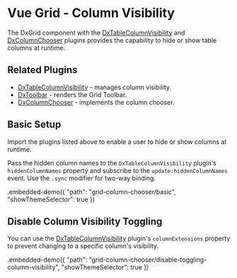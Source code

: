 # Vue Grid - Column Visibility

The DxGrid component with the [DxTableColumnVisibility](../reference/table-column-visibility.md) and [DxColumnChooser](../reference/column-chooser.md) plugins provides the capability to hide or show table columns at runtime.

## Related Plugins

- [DxTableColumnVisibility](../reference/table-column-visibility.md) - manages column visibility.
- [DxToolbar](../reference/toolbar.md) - renders the Grid Toolbar.
- [DxColumnChooser](../reference/column-chooser.md) - implements the column chooser.

## Basic Setup

Import the plugins listed above to enable a user to hide or show columns at runtime.

Pass the hidden column names to the `DxTableColumnVisibility` plugin's `hiddenColumnNames` property and subscribe to the `update:hiddenColumnNames` event. Use the `.sync` modifier for two-way binding.

.embedded-demo({ "path": "grid-column-chooser/basic", "showThemeSelector": true })

## Disable Column Visibility Toggling

You can use the [DxTableColumnVisibility](../reference/table-column-visibility.md) plugin's `columnExtensions` property to prevent changing to a specific column's visibility.

.embedded-demo({ "path": "grid-column-chooser/disable-toggling-column-visibility", "showThemeSelector": true })
